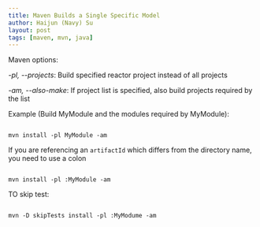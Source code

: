 ```yaml
---
title: Maven Builds a Single Specific Model
author: Haijun (Navy) Su
layout: post
tags: [maven, mvn, java]
---
```


Maven options:

*-pl, --projects*: Build specified reactor project instead of all projects

*-am, --also-make*: If project list is specified, also build projects required by the list

Example (Build MyModule and the modules required by MyModule):

```

mvn install -pl MyModule -am
```

If you are referencing an `artifactId` which differs from the directory name, you need to use a colon


```

mvn install -pl :MyModule -am
```

TO skip test:

```

mvn -D skipTests install -pl :MyModume -am 
```

